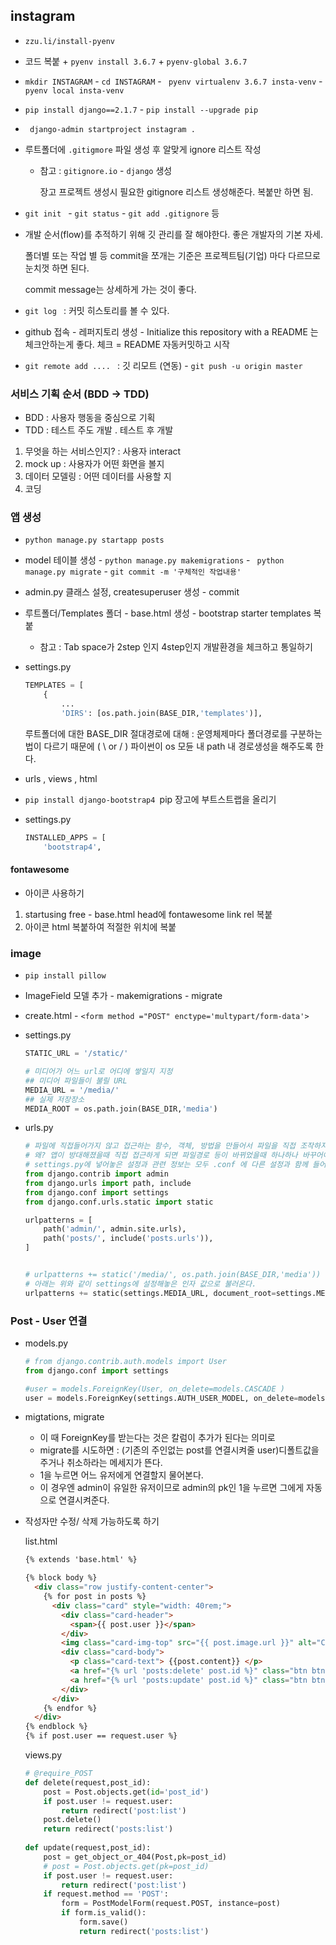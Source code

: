 ## instagram

- `zzu.li/install-pyenv`

- 코드 복붙  +  `pyenv install 3.6.7` +  `pyenv-global 3.6.7`

- `mkdir INSTAGRAM` - `cd INSTAGRAM` - ` pyenv virtualenv 3.6.7 insta-venv` - `pyenv local insta-venv`

- `pip install django==2.1.7`  - `pip install --upgrade pip`

- ` django-admin startproject instagram .`

- 루트폴더에 `.gitigmore` 파일 생성 후 알맞게 ignore 리스트 작성

  - 참고 : `gitignore.io` - `django` 생성  

    장고 프로젝트 생성시 필요한 gitignore 리스트 생성해준다. 복붙만 하면 됨.

- `git init ` - `git status` - `git add .gitignore` 등  

- 개발 순서(flow)를 추적하기 위해 깃 관리를 잘 해야한다. 좋은 개발자의 기본 자세. 

  폴더별 또는 작업 별 등 commit을 쪼개는 기준은 프로젝트팀(기업) 마다 다르므로 눈치껏 하면 된다.  

  commit message는 상세하게 가는 것이 좋다. 

- `git log ` : 커밋 히스토리를 볼 수 있다.

- github 접속 - 레퍼지토리 생성 - Initialize this repository with a README 는 체크안하는게 좋다. 체크 = README 자동커밋하고 시작 

- `git remote add .... ` : 깃 리모트 (연동) - `git push -u origin master`

###  서비스 기획 순서 (BDD -> TDD)

- BDD : 사용자 행동을 중심으로 기획 
- TDD : 테스트 주도 개발 . 테스트 후 개발 

1. 무엇을 하는 서비스인지?  :  사용자 interact 
2. mock up : 사용자가 어떤 화면을 볼지 
3. 데이터 모델링 : 어떤 데이터를 사용할 지  
4. 코딩



###  앱 생성

- `python manage.py startapp posts`

- model 테이블 생성 - `python manage.py makemigrations` - ` python manage.py migrate` - `git commit -m '구체적인 작업내용'`

- admin.py 클래스 설정, createsuperuser 생성 - commit 

- 루트폴더/Templates 폴더 - base.html 생성 - bootstrap starter templates 복붙

  - 참고 : Tab space가 2step 인지 4step인지 개발환경을 체크하고 통일하기 

- settings.py 

  ``` python
  TEMPLATES = [
      {
          ...
          'DIRS': [os.path.join(BASE_DIR,'templates')],
  ```

  루트폴더에 대한 BASE_DIR 절대경로에 대해 : 운영체제마다 폴더경로를 구분하는 법이 다르기 때문에 ( \ or / )  파이썬이 os 모듄 내 path 내 경로생성을 해주도록 한다. 

- urls , views , html 



- `pip install django-bootstrap4 `pip 장고에 부트스트랩을 올리기

- settings.py 

  ``` python
  INSTALLED_APPS = [
      'bootstrap4',
  ```




####  fontawesome

- 아이콘 사용하기 

1. startusing free - base.html head에 fontawesome link rel 복붙
2. 아이콘 html 복붙하여 적절한 위치에 복붙 



### image

- `pip install pillow`

- ImageField 모델 추가 - makemigrations - migrate

- create.html -  `<form method ="POST" enctype='multypart/form-data'>`  

- settings.py 

  ```  python
  STATIC_URL = '/static/'
  
  # 미디어가 어느 url로 어디에 쌓일지 지정
  ## 미디어 파일들이 불릴 URL
  MEDIA_URL = '/media/'
  ## 실제 저장장소 
  MEDIA_ROOT = os.path.join(BASE_DIR,'media')
  ```

- urls.py

  ``` python
  # 파일에 직접들어가지 않고 접근하는 함수, 객체, 방법을 만들어서 파일을 직접 조작하지 못하게 한다.
  # 왜? 앱이 방대해졌을때 직접 접근하게 되면 파일경로 등이 바뀌었을때 하나하나 바꾸어야 하기 때문에.
  # settings.py에 넣어놓은 설정과 관련 정보는 모두 .conf 에 다른 설정과 함께 들어간다. 
  from django.contrib import admin
  from django.urls import path, include
  from django.conf import settings 
  from django.conf.urls.static import static
  
  urlpatterns = [
      path('admin/', admin.site.urls),
      path('posts/', include('posts.urls')),
  ]
  
  
  # urlpatterns += static('/media/', os.path.join(BASE_DIR,'media'))
  # 아래는 위와 같이 settings에 설정해놓은 인자 값으로 불러온다. 
  urlpatterns += static(settings.MEDIA_URL, document_root=settings.MEDIA_ROOT)
  ```



###  Post - User 연결

- models.py  

  ``` python
  # from django.contrib.auth.models import User
  from django.conf import settings
  
  #user = models.ForeignKey(User, on_delete=models.CASCADE )
  user = models.ForeignKey(settings.AUTH_USER_MODEL, on_delete=models.CASCADE )
  ```

- migtations, migrate

  - 이 때 ForeignKey를 받는다는 것은 칼럼이 추가가 된다는 의미로 
  - migrate를 시도하면 : (기존의 주인없는 post를 연결시켜줄 user)디폴트값을 주거나 취소하라는 메세지가 뜬다. 
  - 1을 누르면 어느 유저에게 연결할지 물어본다. 
  - 이 경우엔 admin이 유일한 유저이므로 admin의 pk인 1을 누르면 그에게 자동으로 연결시켜준다.  

- 작성자만 수정/ 삭제 가능하도록 하기 

  list.html

  ``` html
  {% extends 'base.html' %}
  
  {% block body %}
    <div class="row justify-content-center">
      {% for post in posts %}
        <div class="card" style="width: 40rem;">
          <div class="card-header">
            <span>{{ post.user }}</span>
          </div>
          <img class="card-img-top" src="{{ post.image.url }}" alt="Card image cap">
          <div class="card-body">
            <p class="card-text"> {{post.content}} </p>
            <a href="{% url 'posts:delete' post.id %}" class="btn btn-danger">삭제</a>
            <a href="{% url 'posts:update' post.id %}" class="btn btn-info">수정</a>
          </div>
        </div>
      {% endfor %}
    </div>
  {% endblock %}
  {% if post.user == request.user %}
  ```

  views.py

  ``` python
  # @require_POST
  def delete(request,post_id):
      post = Post.objects.get(id='post_id')
      if post.user != request.user:
          return redirect('post:list')
      post.delete()
      return redirect('posts:list')
      
  def update(request,post_id):
      post = get_object_or_404(Post,pk=post_id)
      # post = Post.objects.get(pk=post_id)
      if post.user != request.user:
          return redirect('post:list')
      if request.method == 'POST':
          form = PostModelForm(request.POST, instance=post)
          if form.is_valid():
              form.save()
              return redirect('posts:list')
  ```



